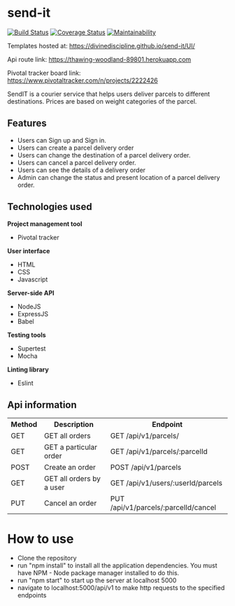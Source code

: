 # send-it

[![Build Status](https://travis-ci.org/divinediscipline/send-it.svg?branch=develop)](https://travis-ci.org/divinediscipline/send-it)
[![Coverage Status](https://coveralls.io/repos/github/divinediscipline/send-it/badge.svg?branch=develop)](https://coveralls.io/github/divinediscipline/send-it?branch=develop)
[![Maintainability](https://api.codeclimate.com/v1/badges/5cca71df07e5907535eb/maintainability)](https://codeclimate.com/github/divinediscipline/send-it/maintainability)

Templates hosted at: https://divinediscipline.github.io/send-it/UI/

Api route link: https://thawing-woodland-89801.herokuapp.com

Pivotal tracker board link: https://www.pivotaltracker.com/n/projects/2222426

SendIT is a courier service that helps users deliver parcels to different destinations. Prices are based on weight categories of the parcel.

## Features
* Users can Sign up and Sign in.
* Users can create a parcel delivery order
* Users can change the destination of a parcel delivery order.
* Users can cancel a parcel delivery order.
* Users can see the details of a delivery order
* Admin can change the status and present location of a parcel delivery order.

## Technologies used

**Project management tool**
* Pivotal tracker

**User interface**
* HTML
* CSS
* Javascript

**Server-side API**
* NodeJS 
* ExpressJS
* Babel

**Testing tools**
* Supertest
* Mocha

**Linting library**
* Eslint

## Api information

<table>
   <tr>
    <th>Method</th>
    <th>Description</th>
    <th>Endpoint</th>
  </tr>
  <tr>
    <td>GET</td>
    <td>GET all orders</td>
    <td>GET /api/v1/parcels/</td>
  </tr>
  <tr>
    <td>GET</td>
    <td>GET a particular order</td>
    <td>GET /api/v1/parcels/:parcelId</td>
  </tr>  
  <tr>
    <td>POST</td>
    <td>Create an order</td>
    <td>POST /api/v1/parcels</td>
  </tr> 
  <tr>
    <td>GET</td>
    <td>GET all orders by a user</td>
    <td>GET /api/v1/users/:userId/parcels</td>
  </tr> 
   <tr>
    <td>PUT</td>
    <td>Cancel an order</td>
    <td>PUT /api/v1/parcels/:parcelId/cancel</td>
  </tr> 
  
</table>

# How to use
* Clone the repository
* run "npm install" to install all the application dependencies. You must have NPM - Node package manager installed to do this.
* run "npm start" to start up the server at localhost 5000 
* navigate to localhost:5000/api/v1 to make http requests to the specified endpoints

